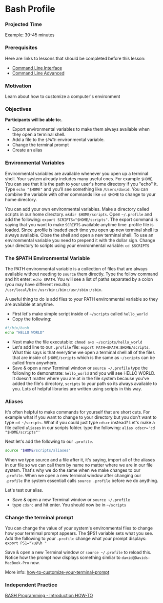 # Bash Profile

### Projected Time

Example: 30-45 minutes

### Prerequisites

Here are links to lessons that should be completed before this lesson:

- [Command Line Interface](command-line-inteface.md)
- [Command Line Advanced](command-line-advanced.md)

### Motivation

Learn about how to customize a computer's environment 

### Objectives

**Participants will be able to:**.
- Export environmental variables to make them always available when they open a terminal shell.
- Add a file to the `$PATH` environmental variable.
- Change the terminal prompt
- Create an alias 


### Environmental Variables
Environmental variables are available whenever you open up a terminal shell. Your system
already includes many useful ones. For example `$HOME`. You can see that it is the path to 
your user's home directory if you "echo" it. Type `echo "$HOME"` and you'll see something like `/Users/david`. 
You can combine the variable with other commands like `cd $HOME` to change to your home directory. 

You can add your own environmental variables. 
Make a directory called scripts in our home directory. `mkdir $HOME/scripts`. 
Open `~/.profile` and add the following: `export SCRIPTS="$HOME/scripts"`. 
The export command is saying that you want to make `SCRIPTS` available anytime time .profile file is loaded. Since
.profile is loaded each time you open up new terminal shell its always available.
Close the shell and open a new terminal shell. 
To use an environmental variable you need to  prepend it with the dollar sign. 
Change your directory to scripts using your environmental variable: `cd $SCRIPTS`

### The $PATH Environmental Variable

The PATH environmental variable is a collection of files that are always available without needing to `source`
them directly. Type the follow command and hit enter: `echo $PATH`.
You will see a list of paths separated by a colon (you may have different results):
`/usr/local/bin:/usr/bin:/bin:/usr/sbin:/sbin`. 

A useful thing to do is add files to your PATH environmental variable so they are available at anytime.
- First let's make simple script inside of `~/scripts` called `hello_world`
- Copy the following:
```bash
#!/bin/bash
echo "HELLO WORLD"
```
- Next make the file executable: `chmod a+x ~/scripts/hello_world`
- Let's add line to our `.profile` file: `export PATH=$PATH:$HOME/scripts`. What this says is that everytime we open
a terminal shell all of the files that are inside of `$HOME/scripts` which is the same as `~/scripts` can be called
from anywhere. 
- Save & open a new Terminal window or `source ~/.profile`
type the following to demonstrate: `hello_world` and you will see HELLO WORLD. It doesn't matter where you are at in
the file system because you've added the file's directory, `scripts` to your path so its always available to you. Lots
of helpful libraries are written using scripts in this way.

### Aliases

It's often helpful to make commands for yourself that are short cuts. For example what if you want to change to
your directory but you don't want to type `cd ~/scripts`. What if you could just type `cdscr` instead? Let's make a file
called `aliases` in our scripts folder. 
type the following:
`alias cdscr='cd "$HOME/scripts"'`

Next let's add the following to our `.profile`. 
```bash
source "$HOME/scripts/aliases"
```
When we type source and a file after it, it's saying, import all of the aliases in our file so we can call them
by name no matter where we are in our file system. That's why we do the same when we make changes to our `.profile`. 
When we open a new terminal window after changing our `.profile` the system essentiall calls `source .profile` before
we do anything. 

Let's test our alias.
- Save & open a new Terminal window or `source ~/.profile` 
- type `cdsrc` and hit enter. You should now be in `~/scripts`


### Change the terminal prompt
You can change the value of your system's environmental files to change how your termimal prompt appears.
The $PS1 variable sets what you see. 
Add the following to your `.profile` change what your prompt displays: `export PS1="\u@\h "`

Save & open a new Terminal window or `source ~/.profile` to reload this. Notice how the prompt now displays 
something simliar to `david@Davids-MacBook-Pro` now.

More info: [how-to-customize-your-terminal-prompt](http://osxdaily.com/2006/12/11/how-to-customize-your-terminal-prompt/)


### Independent Practice
[BASH Programming - Introduction HOW-TO](http://tldp.org/HOWTO/Bash-Prog-Intro-HOWTO.html)

